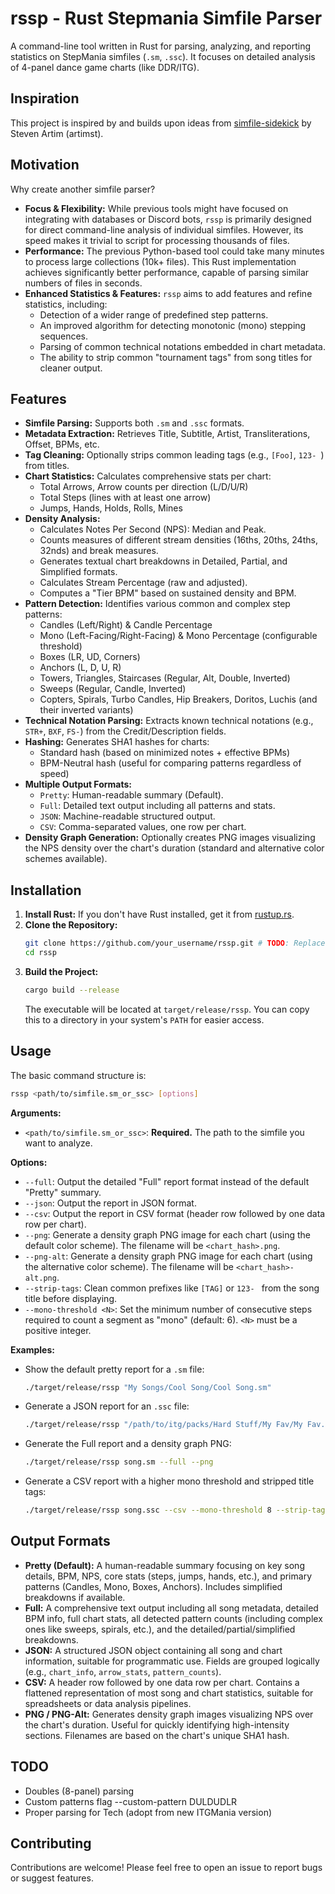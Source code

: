# rssp - Rust Stepmania Simfile Parser

A command-line tool written in Rust for parsing, analyzing, and reporting statistics on StepMania simfiles (`.sm`, `.ssc`). It focuses on detailed analysis of 4-panel dance game charts (like DDR/ITG).

## Inspiration

This project is inspired by and builds upon ideas from [simfile-sidekick](https://gitlab.com/artimst/simfile-sidekick) by Steven Artim (artimst).

## Motivation

Why create another simfile parser?

* **Focus & Flexibility:** While previous tools might have focused on integrating with databases or Discord bots, `rssp` is primarily designed for direct command-line analysis of individual simfiles. However, its speed makes it trivial to script for processing thousands of files.
* **Performance:** The previous Python-based tool could take many minutes to process large collections (10k+ files). This Rust implementation achieves significantly better performance, capable of parsing similar numbers of files in seconds.
* **Enhanced Statistics & Features:** `rssp` aims to add features and refine statistics, including:
    *   Detection of a wider range of predefined step patterns.
    *   An improved algorithm for detecting monotonic (mono) stepping sequences.
    *   Parsing of common technical notations embedded in chart metadata.
    *   The ability to strip common "tournament tags" from song titles for cleaner output.

## Features

*   **Simfile Parsing:** Supports both `.sm` and `.ssc` formats.
*   **Metadata Extraction:** Retrieves Title, Subtitle, Artist, Transliterations, Offset, BPMs, etc.
*   **Tag Cleaning:** Optionally strips common leading tags (e.g., `[Foo]`, `123- `) from titles.
*   **Chart Statistics:** Calculates comprehensive stats per chart:
    *   Total Arrows, Arrow counts per direction (L/D/U/R)
    *   Total Steps (lines with at least one arrow)
    *   Jumps, Hands, Holds, Rolls, Mines
*   **Density Analysis:**
    *   Calculates Notes Per Second (NPS): Median and Peak.
    *   Counts measures of different stream densities (16ths, 20ths, 24ths, 32nds) and break measures.
    *   Generates textual chart breakdowns in Detailed, Partial, and Simplified formats.
    *   Calculates Stream Percentage (raw and adjusted).
    *   Computes a "Tier BPM" based on sustained density and BPM.
*   **Pattern Detection:** Identifies various common and complex step patterns:
    *   Candles (Left/Right) & Candle Percentage
    *   Mono (Left-Facing/Right-Facing) & Mono Percentage (configurable threshold)
    *   Boxes (LR, UD, Corners)
    *   Anchors (L, D, U, R)
    *   Towers, Triangles, Staircases (Regular, Alt, Double, Inverted)
    *   Sweeps (Regular, Candle, Inverted)
    *   Copters, Spirals, Turbo Candles, Hip Breakers, Doritos, Luchis (and their inverted variants)
*   **Technical Notation Parsing:** Extracts known technical notations (e.g., `STR+`, `BXF`, `FS-`) from the Credit/Description fields.
*   **Hashing:** Generates SHA1 hashes for charts:
    *   Standard hash (based on minimized notes + effective BPMs)
    *   BPM-Neutral hash (useful for comparing patterns regardless of speed)
*   **Multiple Output Formats:**
    *   `Pretty`: Human-readable summary (Default).
    *   `Full`: Detailed text output including all patterns and stats.
    *   `JSON`: Machine-readable structured output.
    *   `CSV`: Comma-separated values, one row per chart.
*   **Density Graph Generation:** Optionally creates PNG images visualizing the NPS density over the chart's duration (standard and alternative color schemes available).

## Installation

1. **Install Rust:** If you don't have Rust installed, get it from [rustup.rs](https://rustup.rs/).
2. **Clone the Repository:**
    ```bash
    git clone https://github.com/your_username/rssp.git # TODO: Replace with your repo URL
    cd rssp
    ```
3. **Build the Project:**
    ```bash
    cargo build --release
    ```
    The executable will be located at `target/release/rssp`. You can copy this to a directory in your system's `PATH` for easier access.

## Usage

The basic command structure is:

```bash
rssp <path/to/simfile.sm_or_ssc> [options]
```

**Arguments:**

* `<path/to/simfile.sm_or_ssc>`: **Required.** The path to the simfile you want to analyze.

**Options:**

* `--full`: Output the detailed "Full" report format instead of the default "Pretty" summary.
* `--json`: Output the report in JSON format.
* `--csv`: Output the report in CSV format (header row followed by one data row per chart).
* `--png`: Generate a density graph PNG image for each chart (using the default color scheme). The filename will be `<chart_hash>.png`.
* `--png-alt`: Generate a density graph PNG image for each chart (using the alternative color scheme). The filename will be `<chart_hash>-alt.png`.
* `--strip-tags`: Clean common prefixes like `[TAG]` or `123- ` from the song title before displaying.
* `--mono-threshold <N>`: Set the minimum number of consecutive steps required to count a segment as "mono" (default: 6). `<N>` must be a positive integer.

**Examples:**

*   Show the default pretty report for a `.sm` file:
    ```bash
    ./target/release/rssp "My Songs/Cool Song/Cool Song.sm"
    ```
*   Generate a JSON report for an `.ssc` file:
    ```bash
    ./target/release/rssp "/path/to/itg/packs/Hard Stuff/My Fav/My Fav.ssc" --json
    ```
*   Generate the Full report and a density graph PNG:
    ```bash
    ./target/release/rssp song.sm --full --png
    ```
*   Generate a CSV report with a higher mono threshold and stripped title tags:
    ```bash
    ./target/release/rssp song.ssc --csv --mono-threshold 8 --strip-tags
    ```

## Output Formats

* **Pretty (Default):** A human-readable summary focusing on key song details, BPM, NPS, core stats (steps, jumps, hands, etc.), and primary patterns (Candles, Mono, Boxes, Anchors). Includes simplified breakdowns if available.
* **Full:** A comprehensive text output including all song metadata, detailed BPM info, full chart stats, all detected pattern counts (including complex ones like sweeps, spirals, etc.), and the detailed/partial/simplified breakdowns.
* **JSON:** A structured JSON object containing all song and chart information, suitable for programmatic use. Fields are grouped logically (e.g., `chart_info`, `arrow_stats`, `pattern_counts`).
* **CSV:** A header row followed by one data row per chart. Contains a flattened representation of most song and chart statistics, suitable for spreadsheets or data analysis pipelines.
* **PNG / PNG-Alt:** Generates density graph images visualizing NPS over the chart's duration. Useful for quickly identifying high-intensity sections. Filenames are based on the chart's unique SHA1 hash.

## TODO

* Doubles (8-panel) parsing
* Custom patterns flag --custom-pattern DULDUDLR
* Proper parsing for Tech (adopt from new ITGMania version)

## Contributing

Contributions are welcome! Please feel free to open an issue to report bugs or suggest features.
